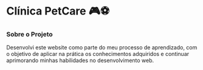 # Clínica PetCare 🎮⚽

### Sobre o Projeto
Desenvolvi este website como parte do meu processo de aprendizado, com o objetivo de aplicar na prática os conhecimentos adquiridos e continuar aprimorando minhas habilidades no desenvolvimento web.
